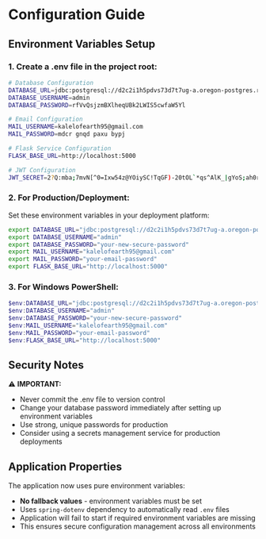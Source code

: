 # Configuration Guide

## Environment Variables Setup

### 1. Create a .env file in the project root:

```bash
# Database Configuration
DATABASE_URL=jdbc:postgresql://d2c2i1h5pdvs73d7t7ug-a.oregon-postgres.render.com:5432/vehiclemanagementdb
DATABASE_USERNAME=admin
DATABASE_PASSWORD=rfVvQsjzmBXlheqUBk2LWIS5cwfaW5Yl

# Email Configuration
MAIL_USERNAME=kalelofearth95@gmail.com
MAIL_PASSWORD=mdcr gnqd paxu bypj

# Flask Service Configuration
FLASK_BASE_URL=http://localhost:5000

# JWT Configuration
JWT_SECRET=2?Q:mba;7mvN[^0=Ixw54z@YOiySC!TqGF)-20tOL`*qs^AlK_|gYoS;ah0r2Oj
```

### 2. For Production/Deployment:

Set these environment variables in your deployment platform:

```bash
export DATABASE_URL="jdbc:postgresql://d2c2i1h5pdvs73d7t7ug-a.oregon-postgres.render.com:5432/vehiclemanagementdb"
export DATABASE_USERNAME="admin"
export DATABASE_PASSWORD="your-new-secure-password"
export MAIL_USERNAME="kalelofearth95@gmail.com"
export MAIL_PASSWORD="your-email-password"
export FLASK_BASE_URL="http://localhost:5000"
```

### 3. For Windows PowerShell:

```powershell
$env:DATABASE_URL="jdbc:postgresql://d2c2i1h5pdvs73d7t7ug-a.oregon-postgres.render.com:5432/vehiclemanagementdb"
$env:DATABASE_USERNAME="admin"
$env:DATABASE_PASSWORD="your-new-secure-password"
$env:MAIL_USERNAME="kalelofearth95@gmail.com"
$env:MAIL_PASSWORD="your-email-password"
$env:FLASK_BASE_URL="http://localhost:5000"
```

## Security Notes

⚠️ **IMPORTANT:**
- Never commit the .env file to version control
- Change your database password immediately after setting up environment variables
- Use strong, unique passwords for production
- Consider using a secrets management service for production deployments

## Application Properties

The application now uses pure environment variables:
- **No fallback values** - environment variables must be set
- Uses `spring-dotenv` dependency to automatically read `.env` files
- Application will fail to start if required environment variables are missing
- This ensures secure configuration management across all environments 
